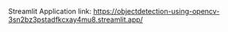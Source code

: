 Streamlit Application link:
https://objectdetection-using-opencv-3sn2bz3pstadfkcxay4mu8.streamlit.app/
